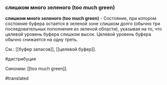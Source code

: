 ### слишком много зеленого (too much green)

**слишком много зеленого (too much green)** - Состояние, при котором состояние буфера остается в зеленой зоне слишком долго (обычно три последовательных пополнения из зеленой области), указывая на то, что целевой уровень буфера слишком высок. Целевой уровень буфера обычно снижается на одну треть.

См.: [[буфер запасов]], [[целевой буфер]].

#дистрибуция

Синоним: [[too much green]].

#translated

